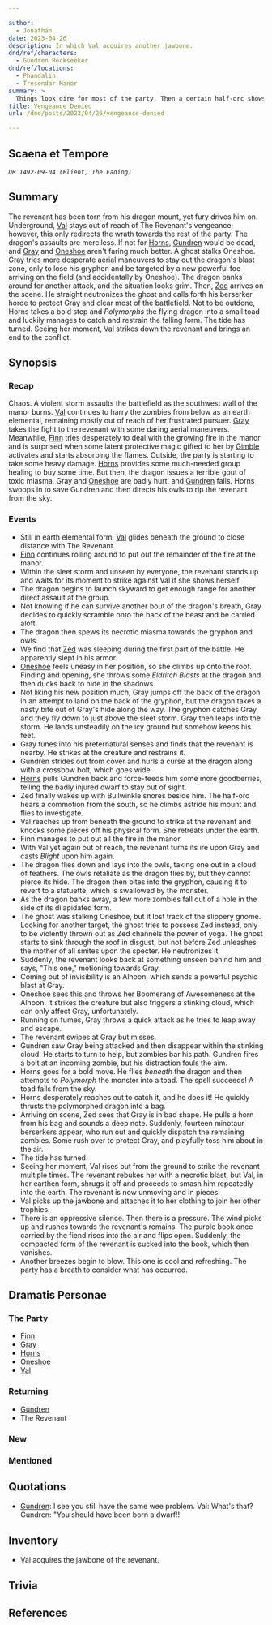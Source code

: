 ```yaml
---

author:
  - Jonathan
date: 2023-04-26
description: In which Val acquires another jawbone.
dnd/ref/characters:
  - Gundren Rockseeker
dnd/ref/locations:
  - Phandalin
  - Tresendar Manor
summary: >
  Things look dire for most of the party. Then a certain half-orc shows up with some friends, and Horns removes the dragon from play. The tide turns.
title: Vengeance Denied
url: /dnd/posts/2023/04/26/vengeance-denied

---
```


## Scaena et Tempore

_`DR 1492-09-04 (Elient, The Fading)`_

## Summary

The revenant has been torn from his dragon mount, yet fury drives him on. Underground, [Val](/dnd/characters/val) stays out of reach of The Revenant's vengeance; however, this only redirects the wrath towards the rest of the party. The dragon's assaults are merciless. If not for [Horns](/dnd/characters/horns), [Gundren](/dnd/npcs/gundren-rockseeker) would be dead, and [Gray](/dnd/characters/haeltin-var-astora) and [Oneshoe](/dnd/characters/oneshoe) aren't faring much better. A ghost stalks Oneshoe. Gray tries more desperate aerial maneuvers to stay out the dragon's blast zone, only to lose his gryphon and be targeted by a new powerful foe arriving on the field (and accidentally by Oneshoe). The dragon banks around for another attack, and the situation looks grim. Then, [Zed](/dnd/characters/zed) arrives on the scene. He straight neutronizes the ghost and calls forth his berserker horde to protect Gray and clear most of the battlefield. Not to be outdone, Horns takes a bold step and *Polymorphs* the flying dragon into a small toad and luckily manages to catch and restrain the falling form. The tide has turned. Seeing her moment, Val strikes down the revenant and brings an end to the conflict.

## Synopsis

### Recap

Chaos. A violent storm assaults the battlefield as the southwest wall of the manor burns. [Val](/dnd/characters/val) continues to harry the zombies from below as an earth elemental, remaining mostly out of reach of her frustrated pursuer. [Gray](/dnd/characters/haeltin-var-astora) takes the fight to the revenant with some daring aerial maneuvers. Meanwhile, [Finn](/dnd/characters/finn) tries desperately to deal with the growing fire in the manor and is surprised when some latent protective magic gifted to her by [Gimble](/dnd/characters/gimble-the-diviner) activates and starts absorbing the flames. Outside, the party is starting to take some heavy damage. [Horns](/dnd/characters/horns) provides some much-needed group healing to buy some time. But then, the dragon issues a terrible gout of toxic miasma. Gray and [Oneshoe](/dnd/characters/oneshoe) are badly hurt, and [Gundren](/dnd/npcs/gundren-rockseeker) falls. Horns swoops in to save Gundren and then directs his owls to rip the revenant from the sky.

### Events

- Still in earth elemental form, [Val](/dnd/characters/val) glides beneath the ground to close distance with The Revenant.
- [Finn](/dnd/characters/finn) continues rolling around to put out the remainder of the fire at the manor.
- Within the sleet storm and unseen by everyone, the revenant stands up and waits for its moment to strike against Val if she shows herself.
- The dragon begins to launch skyward to get enough range for another direct assault at the group.
- Not knowing if he can survive another bout of the dragon's breath, Gray decides to quickly scramble onto the back of the beast and be carried aloft.
- The dragon then spews its necrotic miasma towards the gryphon and owls.
- We find that [Zed](/dnd/characters/zed) was sleeping during the first part of the battle. He apparently slept in his armor.
- [Oneshoe](/dnd/characters/oneshoe) feels uneasy in her position, so she climbs up onto the roof. Finding and opening, she throws some *Eldritch Blasts* at the dragon and then ducks back to hide in the shadows.
- Not liking his new position much, Gray jumps off the back of the dragon in an attempt to land on the back of the gryphon, but the dragon takes a nasty bite out of Gray's hide along the way. The gryphon catches Gray and they fly down to just above the sleet storm. Gray then leaps into the storm. He lands unsteadily on the icy ground but somehow keeps his feet.
- Gray tunes into his preternatural senses and finds that the revenant is nearby. He strikes at the creature and restrains it.
- Gundren strides out from cover and hurls a curse at the dragon along with a crossbow bolt, which goes wide.
- [Horns](/dnd/characters/horns) pulls Gundren back and force-feeds him some more goodberries, telling the badly injured dwarf to stay out of sight.
- Zed finally wakes up with Bullwinkle snores beside him. The half-orc hears a commotion from the south, so he climbs astride his mount and flies to investigate.
- Val reaches up from beneath the ground to strike at the revenant and knocks some pieces off his physical form. She retreats under the earth.
- Finn manages to put out all the fire in the manor.
- With Val yet again out of reach, the revenant turns its ire upon Gray and casts *Blight* upon him again.
- The dragon flies down and lays into the owls, taking one out in a cloud of feathers. The owls retaliate as the dragon flies by, but they cannot pierce its hide. The dragon then bites into the gryphon, causing it to revert to a statuette, which is swallowed by the monster.
- As the dragon banks away, a few more zombies fall out of a hole in the side of its dilapidated form.
- The ghost was stalking Oneshoe, but it lost track of the slippery gnome. Looking for another target, the ghost tries to possess Zed instead, only to be violently thrown out as Zed channels the power of yoga. The ghost starts to sink through the roof in disgust, but not before Zed unleashes the mother of all smites upon the specter. He neutronizes it.
- Suddenly, the revenant looks back at something unseen behind him and says, "This one," motioning towards Gray.
- Coming out of invisibility is an Alhoon, which sends a powerful psychic blast at Gray.
- Oneshoe sees this and throws her Boomerang of Awesomeness at the Alhoon. It strikes the creature but also triggers a stinking cloud, which can only affect Gray, unfortunately.
- Running on fumes, Gray throws a quick attack as he tries to leap away and escape.
- The revenant swipes at Gray but misses.
- Gundren saw Gray being attacked and then disappear within the stinking cloud. He starts to turn to help, but zombies bar his path. Gundren fires a bolt at an incoming zombie, but his distraction fouls the aim.
- Horns goes for a bold move. He flies *beneath* the dragon and then attempts to *Polymorph* the monster into a toad. The spell succeeds! A toad falls from the sky.
- Horns desperately reaches out to catch it, and he does it! He quickly thrusts the polymorphed dragon into a bag.
- Arriving on scene, Zed sees that Gray is in bad shape. He pulls a horn from his bag and sounds a deep note. Suddenly, fourteen minotaur berserkers appear, who run out and quickly dispatch the remaining zombies. Some rush over to protect Gray, and playfully toss him about in the air.
- The tide has turned.
- Seeing her moment, Val rises out from the ground to strike the revenant multiple times. The revenant rebukes her with a necrotic blast, but Val, in her earthen form, shrugs it off and proceeds to smash him repeatedly into the earth. The revenant is now unmoving and in pieces.
- Val picks up the jawbone and attaches it to her clothing to join her other trophies.
- There is an oppressive silence. Then there is a pressure. The wind picks up and rushes towards the revenant's remains. The purple book once carried by the fiend rises into the air and flips open. Suddenly, the compacted form of the revenant is sucked into the book, which then vanishes.
- Another breezes begin to blow. This one is cool and refreshing. The party has a breath to consider what has occurred.

## Dramatis Personae

### The Party

- [Finn](/dnd/characters/finn)
- [Gray](/dnd/characters/haeltin-var-astora)
- [Horns](/dnd/characters/horns)
- [Oneshoe](/dnd/characters/oneshoe)
- [Val](/dnd/characters/val)

### Returning

- [Gundren](/dnd/npcs/gundren-rockseeker)
- The Revenant

### New

### Mentioned

## Quotations

- [Gundren](/dnd/npcs/gundren-rockseeker): I see you still have the same wee problem.
  Val: What's that?
  Gundren: "You should have been born a dwarf!!

## Inventory

- Val acquires the jawbone of the revenant.

## Trivia

## References

